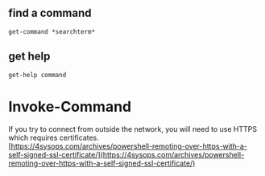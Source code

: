 ## find a command
```
get-command *searchterm*
```
## get help
```
get-help command
```

# Invoke-Command
If you try to connect from outside the network, you will need to use HTTPS which requires certificates.  
[https://4sysops.com/archives/powershell-remoting-over-https-with-a-self-signed-ssl-certificate/](https://4sysops.com/archives/powershell-remoting-over-https-with-a-self-signed-ssl-certificate/)

